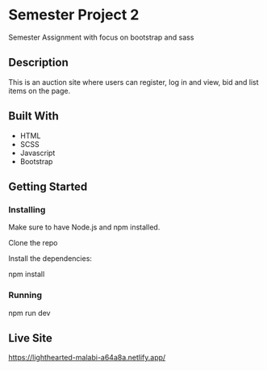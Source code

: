 # Semester Project 2

Semester Assignment with focus on bootstrap and sass

## Description

This is an auction site where users can register, log in and view, bid and list items on the page.

## Built With

- HTML
- SCSS
- Javascript
- Bootstrap

## Getting Started

### Installing

Make sure to have Node.js and npm installed.

Clone the repo

Install the dependencies:

npm install



### Running

npm run dev




## Live Site
https://lighthearted-malabi-a64a8a.netlify.app/
